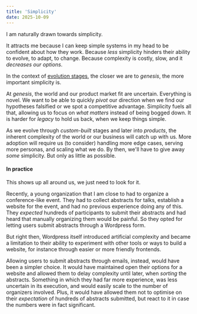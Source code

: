 ```yaml
---
title: 'Simplicity'
date: 2025-10-09
---
```


I am naturally drawn towards simplicity.

It attracts me because I can keep simple systems in my head to be confident
about how they work. Because _less_ simplicity hinders their ability to evolve,
to adapt, to change. Because complexity is costly, slow, and it _decreases our
options_.

In the context of [evolution stages][0], the closer we are to _genesis_, the
more important simplicity is.

At _genesis_, the world and our product market fit are uncertain. Everything is
novel. We want to be able to quickly _pivot_ our direction when we find our
hypotheses falsified or we spot a competitive advantage. Simplicity fuels all
that, allowing us to focus on _what matters_ instead of being bogged down. It
is harder for _legacy_ to hold us back, when we keep things simple.

As we evolve through _custom-built_ stages and later into _products_, the
inherent complexity of the world or our business will catch up with us. More
adoption will require us (to consider) handling more edge cases, serving more
personas, and scaling what we do. By then, we'll have to give away _some_
simplicity. But only as little as possible.

#### In practice

This shows up all around us, we just need to look for it.

Recently, a young organization that I am close to had to organize a
conference-like event. They had to collect abstracts for talks, establish a
website for the event, and had no previous experience doing any of this. They
_expected_ hundreds of participants to submit their abstracts and had heard
that manually organizing them would be painful. So they opted for letting users
submit abstracts through a Wordpress form.

But right then, Wordpress itself introduced artificial complexity and became a
limitation to their ability to experiment with other tools or ways to build a
website, for instance through easier or more friendly frontends.

Allowing users to submit abstracts through emails, instead, would have been a
simpler choice. It would have maintained open their options for a website and
allowed them to delay complexity until later, when _sorting_ the abstracts.
Something in which they had far more experience, was less uncertain in its
execution, and would easily scale to the number of organizers involved. Plus,
it would have allowed them not to optimise on their _expectation_ of hundreds
of abstracts submitted, but react to it in case the numbers were in fact
significant.

[0]: https://www.wardleymaps.com/glossary/evolution-stages

